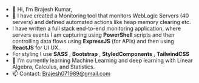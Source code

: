 - 👋 Hi, I’m $\text {Brajesh Kumar}$, 
- 👀 I have created a Monitoring tool that monitors WebLogic Servers (40 servers) and defined automated actions like heap memory clearing etc.
- I have written a full stack end-to-end monitoring application, where servers events I am capturing using $\mathbf {PowerShell}$ scripts and then controlling data flows using $\mathbf {ExpressJS}$ (for APIs) and then using $\mathbf {ReactJS}$ for UI UX.
- For styling I use $\mathbf {SASS}$ , $\mathbf {Bootstrap}$ , $\mathbf {Styled Components}$ , $\mathbf {Tailwind CSS}$ 
- 🌱 I’m currently learning Machine Learning and deep learning with Linear Algebra, Calculus, and Statistics.
- 📫 Contact: Brajesh071989@gmail.com 

<!---
brajeshkumar1989/brajeshkumar1989 is a ✨ special ✨ repository because its `README.md` (this file) appears on your GitHub profile.
You can click the Preview link to take a look at your changes.
--->
